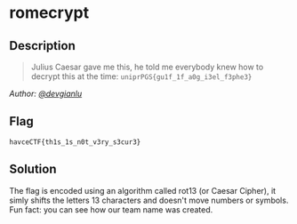 # romecrypt
## Description
> Julius Caesar gave me this, he told me everybody knew how to decrypt this at the time: `uniprPGS{gu1f_1f_a0g_i3el_f3phe3}`

*Author: [@devgianlu](https://github.com/devgianlu)*
## Flag
`havceCTF{th1s_1s_n0t_v3ry_s3cur3}`

## Solution

The flag is encoded using an algorithm called rot13 (or Caesar Cipher), it simly shifts the letters 13 characters and doesn't
move numbers or symbols. Fun fact: you can see how our team name was created.